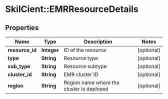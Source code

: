 # SkilCient::EMRResourceDetails

## Properties
Name | Type | Description | Notes
------------ | ------------- | ------------- | -------------
**resource_id** | **Integer** | ID of the resource | [optional] 
**type** | **String** | Resource type | [optional] 
**sub_type** | **String** | Resource subtype | [optional] 
**cluster_id** | **String** | EMR cluster ID | [optional] 
**region** | **String** | Region name where the cluster is deployed | [optional] 


